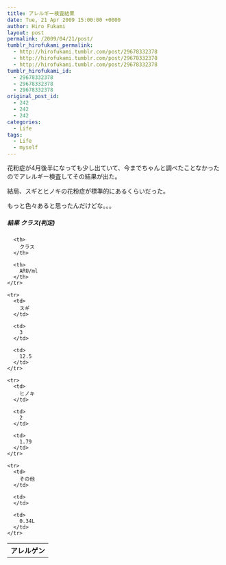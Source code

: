 ```yaml
---
title: アレルギー検査結果
date: Tue, 21 Apr 2009 15:00:00 +0000
author: Hiro Fukami
layout: post
permalink: /2009/04/21/post/
tumblr_hirofukami_permalink:
  - http://hirofukami.tumblr.com/post/29678332378
  - http://hirofukami.tumblr.com/post/29678332378
  - http://hirofukami.tumblr.com/post/29678332378
tumblr_hirofukami_id:
  - 29678332378
  - 29678332378
  - 29678332378
original_post_id:
  - 242
  - 242
  - 242
categories:
  - Life
tags:
  - Life
  - myself
---
```

<div class="section">
  <p>
    花粉症が4月後半になっても少し出ていて、今までちゃんと調べたことなかったのでアレルギー検査してその結果が出た。
  </p>
  
  <p>
    結局、スギとヒノキの花粉症が標準的にあるくらいだった。
  </p>
  
  <p>
    もっと色々あると思ったんだけどな。。。
  </p>
  
  <h5>
    結果 クラス(判定)
  </h5>
  
  <table>
    <tr>
      <th>
        アレルゲン
      </th>
      
      <th>
        クラス
      </th>
      
      <th>
        ARU/ml
      </th>
    </tr>
    
    <tr>
      <td>
        スギ
      </td>
      
      <td>
        3
      </td>
      
      <td>
        12.5
      </td>
    </tr>
    
    <tr>
      <td>
        ヒノキ
      </td>
      
      <td>
        2
      </td>
      
      <td>
        1.79
      </td>
    </tr>
    
    <tr>
      <td>
        その他
      </td>
      
      <td>
      </td>
      
      <td>
        0.34L
      </td>
    </tr>
  </table>
</div>